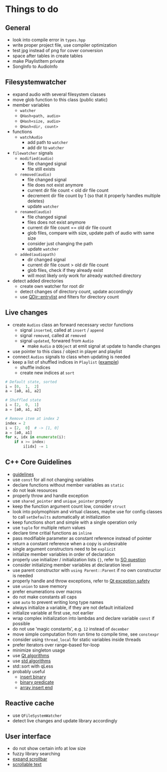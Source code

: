 # Things to do

## General
- look into compile error in `types.hpp`
- write proper project file, use compiler optimization
- test jpg instead of png for cover conversion
- space after tables in create tables
- make PlaylistItem private
- SongInfo to AudioInfo

## Filesystemwatcher
- expand audio with several filesystem classes
- move glob function to this class (public static)
- member variables
    - `watcher`
    - `QHash<path, audio>`
    - `QHash<size, audio>`
    - `QHash<dir, count>`
- functions
    - `watchAudio`
        - add path to `watcher`
        - add dir to `watcher`
 - `filewatcher` signals
    - `modified(audio)`
        - file changed signal
        - file still exists
    - `removed(audio)`
        - file changed signal
        - file does not exist anymore
        - current dir file count < old dir file count
        - decrement dir file count by 1 (so that it properly handles multiple deletes)
        - update `watcher`
    - `renamed(audio)`
        - file changed signal
        - files does not exist anymore
        - current dir file count == old dir file count
        - glob files, compare with size, update path of audio with same size
        - consider just changing the path
        - update `watcher`
    - `added(audiopath)`
        - dir changed signal
        - current dir file count > old dir file count
        - glob files, check if they already exist
        - will most likely only work for already watched directory
- detect added directories
    - create own watcher for root dir
    - detect changes of directory count, update accordingly
    - use [QDir::entrylist](http://doc.qt.io/qt-5/qdir.html#entryList) and filters for directory count

## Live changes
- create `Audios` class an forward necessary vector functions
    - signal `inserted`, called at `insert` / `append`
    - signal `removed`, called at `removed`
    - signal `updated`, forwared from `Audio`
        - make `Audio` a `QObject` at emit signal at update to handle changes
- use pointer to this class / object in player and playlist
- connect `Audios` signals to class when updating is needed
- keep a list of shuffled indices in `Playlist` ([example](https://stackoverflow.com/a/16968081/7057528))
    - shuffle indices
    - create new indices at `sort`

```python
# Default state, sorted
i = [0,  1,  2]
a = [a0, a1, a2]

# Shuffled state
i = [2,  0,  1]
a = [a0, a1, a2]

# Remove item at index 2
index = 2
i = [2,  0]  # -> [1, 0]
a = [a0, a1]
for x, idx in enumerate(i):
    if x >= index:
        i[idx] -= 1
```

## C++ Core Guidelines
- [guidelines](https://github.com/isocpp/CppCoreGuidelines)
- use `const` for all not changing variables
- declare functions without member variables as `static`
- do not leak resources
- properly throw and handle exception
- use `shared_pointer` and `unique_pointer` properly
- keep the function argument count low, consider `struct`
- look into polymophism and virtual classes, maybe use for config classes to call `setDefaults` automatically at initialization
- keep functions short and simple with a single operation only
- use `tuple` for multiple return values
- declare time critial functions as `inline`
- pass modifiable parameter as constant reference instead of pointer
- return a constant reference when a copy is undesirable
- single argument constructors need to be `explicit`
- initialize member variables in order of declaration
- properly use initializer / initialization lists `{}`, refer to [SO question](https://stackoverflow.com/questions/18222926/why-is-list-initialization-using-curly-braces-better-than-the-alternatives)
- consider initializing member variables at declaration level
- use parent constructor with `using Parent::Parent` if no own constructor is needed
- properly handle and throw exceptions, refer to [Qt exception safety](http://doc.qt.io/qt-5/exceptionsafety.html)
- use `union` to save memory
- prefer enumerations over macros
- do not make constants all caps
- use `auto` to prevent writing long type names
- always initialize a variable, if they are not default initialized
- initialize variable at first use, not earlier
- wrap complex initialization into lambdas and declare variable `const` if possible
- do not use 'magic constants', e.g. `12` instead of `december`
- move simple computation from run time to compile time, see `constexpr`
- consider using `thread_local` for static variables inside threads
- prefer iterators over range-based for-loop
- minimize singleton usage
- use [Qt algorithms](http://doc.qt.io/qt-5/qtalgorithms.html)
- use [std algorithms](http://www.cplusplus.com/reference/algorithm/)
- std::sort with qLess<T>
- probably useful
    - [insert binary](https://stackoverflow.com/a/25524075/7057528)
    - [binary predicate](https://stackoverflow.com/a/4269392/7057528)
    - [array insert end](https://stackoverflow.com/a/5961066/7057528)

## Reactive cache
- use `QFileSystemWatcher`
- detect live changes and update library accordingly
  
## User interface
- do not show certain info at low size
- fuzzy library searching
- [expand scrollbar](https://stackoverflow.com/a/23677355/7057528)
- [scrollable text](https://stackoverflow.com/a/10655396/7057528)